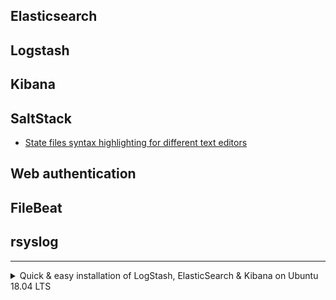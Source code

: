 ## Elasticsearch

## Logstash

## Kibana

## SaltStack

- [State files syntax highlighting for different text editors](https://salt.tips/text-editor-plugins-for-salt-states-and-yaml-jinja/)

## Web authentication

## FileBeat

## rsyslog

--------------------------------

<details>
<summary>Quick & easy installation of LogStash, ElasticSearch & Kibana on Ubuntu 18.04 LTS</summary>

Copy & paste the following into terminal:

```
echo "deb https://artifacts.elastic.co/packages/6.x/apt stable main" | sudo tee /etc/apt/sources.list.d/elkstack.list
wget -qO - https://artifacts.elastic.co/GPG-KEY-elasticsearch | sudo apt-key add -

sudo apt update && sudo apt -y install logstash elasticsearch kibana

```

</details>

